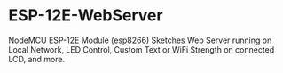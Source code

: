 # ESP-12E-WebServer
NodeMCU ESP-12E Module (esp8266) Sketches Web Server running on Local Network, LED Control, Custom Text or WiFi Strength on connected LCD, and more.
